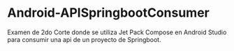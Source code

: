 # Android-APISpringbootConsumer
Examen de 2do Corte donde se utiliza Jet Pack Compose en Android Studio para consumir una api de un proyecto de Springboot.
